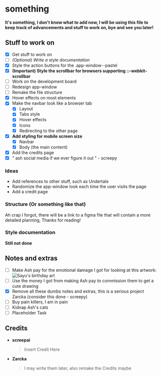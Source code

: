 # something

**It's something, I don't know what to add now, I will be using this file to keep track of advancements and stuff to work on, bye and see you later!**

## Stuff to work on

- [x] Get stuff to work on
- [ ] *(Optional) Write a style documentation*
- [x] Style the action buttons for the .app-window--pastel
- [x] **(Important) Style the scrollbar for browsers supporting ::-webkit-scrollbar**
- [ ] Work on the development board
- [ ] Redesign app-window
- [ ] Remake the file structure
- [x] Hover effects on most elements
- [x] Make the navbar look like a browser tab
  - [x] Layout
  - [x] Tabs style
  - [x] Hover effects
  - [x] Icons
  - [x] Redirecting to the other page
- [x] **Add styling for mobile screen size**
  - [x] Navbar
  - [x] Body (the main content)
- [x] Add the credits page
- [x] " ash social media if we ever figure it out " - screepy

### Ideas
- Add references to other stuff, such as Undertale
- Randomize the app-window look each time the user visits the page
- Add a credit page

### Structure (Or something like that)

Ah crap I forgot, there will be a link to a figma file that will contain a more detailed planning,
Thanks for reading!

### Style documentation

**Still not done**

## Notes and extras

- [ ] Make Ash pay for the emotional damage I got for looking at this artwork:
![Sayu's birthday art](https://cdn.discordapp.com/attachments/933943929643098142/1033480376989003876/Untitled2192_20221011124806.png)
- [ ] Use the money I got from making Ash pay to commission them to get a cute drawing
- [x] Remove all these dumbs notes and extras, this is a serious project Zarcka (consider this done - screepy)
- [ ] Buy pain killers, I am in pain
- [ ] Kidnap Ash's cats
- [ ] Placeholder Task

## Credits

- **screepai**
  > Insert Credit Here
- **Zarcka**
  > I may write them later, also remake the Credits maybe
